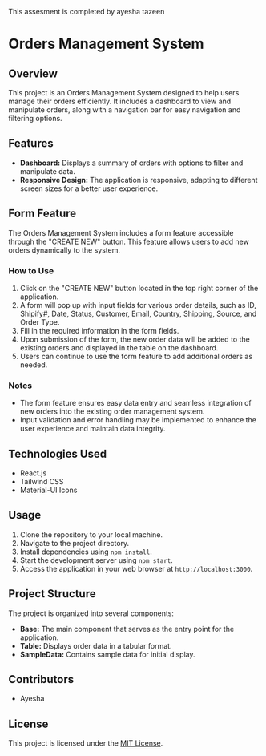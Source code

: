 <p>This assesment is completed by ayesha tazeen</p>

# Orders Management System

## Overview
This project is an Orders Management System designed to help users manage their orders efficiently. It includes a dashboard to view and manipulate orders, along with a navigation bar for easy navigation and filtering options.

## Features
- **Dashboard:** Displays a summary of orders with options to filter and manipulate data.
- **Responsive Design:** The application is responsive, adapting to different screen sizes for a better user experience.


## Form Feature

The Orders Management System includes a form feature accessible through the "CREATE NEW" button. This feature allows users to add new orders dynamically to the system.

### How to Use

1. Click on the "CREATE NEW" button located in the top right corner of the application.
2. A form will pop up with input fields for various order details, such as ID, Shipify#, Date, Status, Customer, Email, Country, Shipping, Source, and Order Type.
3. Fill in the required information in the form fields.
4. Upon submission of the form, the new order data will be added to the existing orders and displayed in the table on the dashboard.
5. Users can continue to use the form feature to add additional orders as needed.

### Notes
- The form feature ensures easy data entry and seamless integration of new orders into the existing order management system.
- Input validation and error handling may be implemented to enhance the user experience and maintain data integrity.


## Technologies Used
- React.js
- Tailwind CSS
- Material-UI Icons

## Usage
1. Clone the repository to your local machine.
2. Navigate to the project directory.
3. Install dependencies using `npm install`.
4. Start the development server using `npm start`.
5. Access the application in your web browser at `http://localhost:3000`.

## Project Structure
The project is organized into several components:
- **Base:** The main component that serves as the entry point for the application.
- **Table:** Displays order data in a tabular format.
- **SampleData:** Contains sample data for initial display.

## Contributors
- Ayesha

## License
This project is licensed under the [MIT License](LICENSE).
